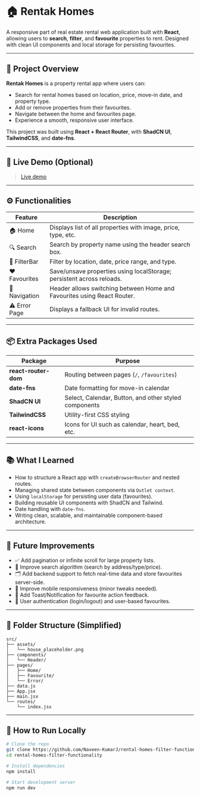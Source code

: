 # 🏠 Rentak Homes

A responsive part of real estate rental web application built with **React**, allowing users to **search**, **filter**, and **favourite** properties to rent. Designed with clean UI components and local storage for persisting favourites.

---

## 📌 Project Overview

**Rentak Homes** is a property rental app where users can:

* Search for rental homes based on location, price, move-in date, and property type.
* Add or remove properties from their favourites.
* Navigate between the home and favourites page.
* Experience a smooth, responsive user interface.

This project was built using **React + React Router**, with **ShadCN UI**, **TailwindCSS**, and **date-fns**.

---

## 🚀 Live Demo (Optional)
> [Live demo](https://rental-homes-filter-functionality.vercel.app/)

---


## ⚙️ Functionalities

| Feature       | Description                                                             |
| ------------- | ----------------------------------------------------------------------- |
| 🏠 Home       | Displays list of all properties with image, price, type, etc.           |
| 🔍 Search     | Search by property name using the header search box.                    |
| 🎯 FilterBar  | Filter by location, date, price range, and type.                        |
| ❤️ Favourites | Save/unsave properties using localStorage; persistent across reloads.   |
| 🧭 Navigation | Header allows switching between Home and Favourites using React Router. |
| ⚠️ Error Page | Displays a fallback UI for invalid routes.                              |

---

## 📦 Extra Packages Used

| Package              | Purpose                                               |
| -------------------- | ----------------------------------------------------- |
| **react-router-dom** | Routing between pages (`/`, `/favourites`)            |
| **date-fns**         | Date formatting for move-in calendar                  |
| **ShadCN UI**        | Select, Calendar, Button, and other styled components |
| **TailwindCSS**      | Utility-first CSS styling                             |
| **react-icons**      | Icons for UI such as calendar, heart, bed, etc.       |

---

## 📚 What I Learned

* How to structure a React app with `createBrowserRouter` and nested routes.
* Managing shared state between components via `Outlet context`.
* Using `localStorage` for persisting user data (favourites).
* Building reusable UI components with ShadCN and Tailwind.
* Date handling with `date-fns`.
* Writing clean, scalable, and maintainable component-based architecture.

---

## 🔮 Future Improvements

* ✅ Add pagination or infinite scroll for large property lists.
* 🔎 Improve search algorithm (search by address/type/price).
* 🗂️ Add backend support to fetch real-time data and store favourites server-side.
* 📱 Improve mobile responsiveness (minor tweaks needed).
* 💬 Add Toast/Notification for favourite action feedback.
* 🔐 User authentication (login/logout) and user-based favourites.

---

## 📁 Folder Structure (Simplified)

```
src/
├── assets/
│   └── house_placeholder.png
├── components/
│   └── Header/
├── pages/
│   ├── Home/
│   ├── Favourite/
│   └── Error/
├── data.js
├── App.jsx
├── main.jsx
└── routes/
    └── index.jsx
```

---

## 🧾 How to Run Locally

```bash
# Clone the repo
git clone https://github.com/Naveen-KumarJ/rental-homes-filter-functionality.git
cd rental-homes-filter-functionality

# Install dependencies
npm install

# Start development server
npm run dev
```
